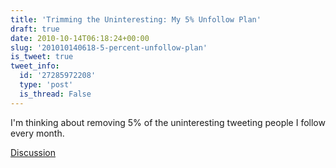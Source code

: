 ```yaml
---
title: 'Trimming the Uninteresting: My 5% Unfollow Plan'
draft: true
date: 2010-10-14T06:18:24+00:00
slug: '201010140618-5-percent-unfollow-plan'
is_tweet: true
tweet_info:
  id: '27285972208'
  type: 'post'
  is_thread: False
---
```




I'm thinking about removing 5% of the uninteresting tweeting people I follow every month.

[Discussion](https://x.com/sytelus/status/27285972208)

